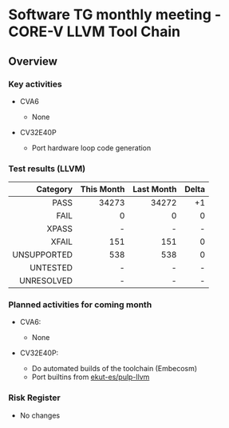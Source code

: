# Software TG monthly meeting - CORE-V LLVM Tool Chain

## Overview

### Key activities

* CVA6
  * None

* CV32E40P
  * Port hardware loop code generation

### Test results (LLVM)

| Category    | This Month | Last Month | Delta |
| -----------:| ----------:| ----------:| -----:|
| PASS        | 34273      | 34272      | +1    |
| FAIL        | 0          | 0          | 0     |
| XPASS       | -          | -          | -     |
| XFAIL       | 151        | 151        | 0     |
| UNSUPPORTED | 538        | 538        | 0     |
| UNTESTED    | -          | -          | -     |
| UNRESOLVED  | -          | -          | -     |

### Planned activities for coming month

* CVA6:
  * None

* CV32E40P:
  * Do automated builds of the toolchain (Embecosm)
  * Port builtins from [ekut-es/pulp-llvm]

[ekut-es/pulp-llvm]: https://github.com/ekut-es/pulp-llvm

### Risk Register

* No changes
